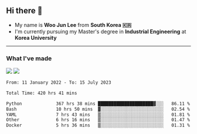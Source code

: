 ## Hi there 👋

- My name is **Woo Jun Lee** from **South Korea 🇰🇷**
- I'm currently pursuing my Master's degree in **Industrial Engineering** at **Korea University**

---

### What I've made

<a href="https://share.streamlit.io/tomtom1103/kuiai_hackathon_2022/main/JL_app.py"><img src="https://img.shields.io/badge/Journey Lee-161B22?style=for-the-badge&logo=streamlit&logoColor=FF4B4B"/></a> <a href="https://jeon-100.github.io/Dangzang/"><img src="https://img.shields.io/badge/당신을 위한 장학금, 당장!-161B22?style=for-the-badge&logo=react&logoColor=#61DAFB"/></a>

<!--START_SECTION:waka-->

```txt
From: 11 January 2022 - To: 15 July 2023

Total Time: 420 hrs 41 mins

Python             367 hrs 38 mins █████████████████████▓░░░   86.11 %
Bash               10 hrs 50 mins  ▓░░░░░░░░░░░░░░░░░░░░░░░░   02.54 %
YAML               7 hrs 43 mins   ▒░░░░░░░░░░░░░░░░░░░░░░░░   01.81 %
Other              6 hrs 16 mins   ▒░░░░░░░░░░░░░░░░░░░░░░░░   01.47 %
Docker             5 hrs 36 mins   ▒░░░░░░░░░░░░░░░░░░░░░░░░   01.31 %
```

<!--END_SECTION:waka-->
